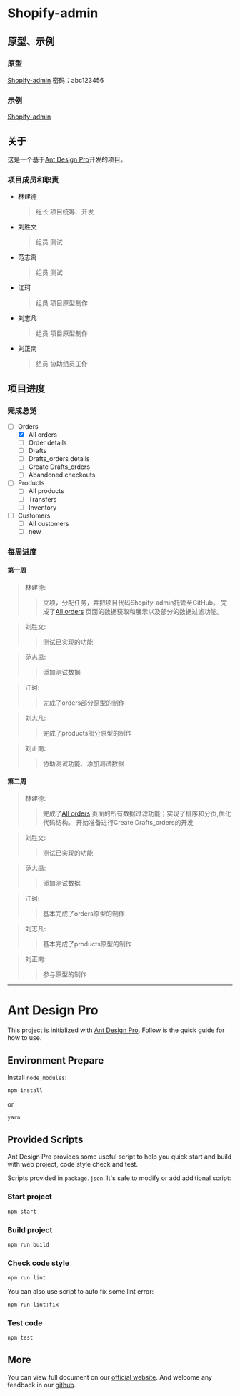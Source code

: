 # Shopify-admin

## 原型、示例

### 原型
[Shopify-admin](https://7o0dfh.axshare.com)
密码：abc123456
### 示例
[Shopify-admin](https://linjiande.github.io/shopify-admin/)

## 关于

这是一个基于[Ant Design Pro](https://pro.ant.design)开发的项目。

### 项目成员和职责

* 林建德
    > 组长
    > 项目统筹、开发
* 刘胜文
    >组员
    >测试
* 范志禹
    >组员
    >测试
* 江珂
    >组员
    >项目原型制作
* 刘志凡
    >组员
    >项目原型制作
* 刘正南
    >组员
    >协助组员工作

## 项目进度

### 完成总览

 - [ ] Orders
    - [x] All orders
    - [ ] Order details
    - [ ] Drafts
    - [ ] Drafts_orders details
    - [ ] Create Drafts_orders
    - [ ] Abandoned checkouts
 - [ ] Products
    - [ ] All products
    - [ ] Transfers
    - [ ] Inventory
 - [ ] Customers
    - [ ] All customers
    - [ ] new

### 每周进度

#### 第一周

> 林建德:  
>   > 立项，分配任务，并把项目代码Shopify-admin托管至GitHub。
>   > 完成了[All orders](https://linjiande.github.io/shopify-admin/#/orders/all_list)
>   > 页面的数据获取和展示以及部分的数据过滤功能。  

> 刘胜文:  
>   > 测试已实现的功能

>范志禹:  
>   > 添加测试数据

>江珂:  
>   > 完成了orders部分原型的制作

>刘志凡:  
>   > 完成了products部分原型的制作  

>刘正南:  
>   > 协助测试功能、添加测试数据

#### 第二周

> 林建德:  
>   > 完成了[All orders](https://linjiande.github.io/shopify-admin/#/orders/all_list)
>   > 页面的所有数据过滤功能；实现了排序和分页,优化代码结构。
>   > 开始准备进行Create Drafts_orders的开发

> 刘胜文:  
>   > 测试已实现的功能

>范志禹:  
>   > 添加测试数据

>江珂:  
>   > 基本完成了orders原型的制作

>刘志凡:  
>   > 基本完成了products原型的制作  

>刘正南:  
>   > 参与原型的制作

***

# Ant Design Pro

This project is initialized with [Ant Design Pro](https://pro.ant.design). Follow is the quick guide for how to use.

## Environment Prepare

Install `node_modules`:

```bash
npm install
```

or

```bash
yarn
```

## Provided Scripts

Ant Design Pro provides some useful script to help you quick start and build with web project, code style check and test.

Scripts provided in `package.json`. It's safe to modify or add additional script:

### Start project

```bash
npm start
```

### Build project

```bash
npm run build
```

### Check code style

```bash
npm run lint
```

You can also use script to auto fix some lint error:

```bash
npm run lint:fix
```

### Test code

```bash
npm test
```

## More

You can view full document on our [official website](https://pro.ant.design). And welcome any feedback in our [github](https://github.com/ant-design/ant-design-pro).
